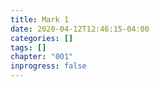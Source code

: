 ```yaml
---
title: Mark 1
date: 2020-04-12T12:46:15-04:00
categories: []
tags: []
chapter: "001"
inprogress: false
---
```


